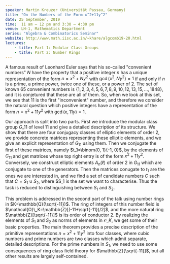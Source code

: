 ```yaml
---
speaker: Martin Kreuzer (Universität Passau, Germany)
title: "On the Numbers of the Form x^2+11y^2"
date: 25 September, 2019
time:  11 am – 12 pm and 3:30 – 4:30 pm 
venue: LH-1, Mathematics Department
series: "Algebra & Combinatorics Seminar"
website: http://www.math.iisc.ac.in/~khare/algcomb19-20.html
lectures:
    - title: Part 1: Modular Class Groups
    - title: Part 2: Number Rings
---
```


A famous result of Leonhard Euler says that his so-called "convenient numbers" $N$
have the property that a positive integer $n$ has a unique representation of the form
$n=x^2+Ny^2$ with $\gcd(x^2,Ny^2)=1$ if and only if $n$ is a prime, a prime power,
twice one of these, or a power of 2. The set of known 65 convenient numbers is
$\{ 1,2,3,4,5,6,7,8,9,10,12,13,15,\dots,1848 \}$, and it is conjetured that these are all
of them. So, when we look at this set, we see that 11 is the first "inconvenient" number,
and therefore we consider the natural question which positive integers have a
representation of the form $n=x^2+11 y^2$ with $\gcd(x,11y)=1$.

Our approach is split into two parts. First we introduce the modular class group $G\_{11}$
of level 11 and give a detailed description of its structure. We show that there are four
conjugacy classes of elliptic elements of order 2, we provide concrete matrices representing these
elliptic elements, and we give an explicit representation of $G_{11}$ using them.
Then we conjugate the first of these matrices, namely $t_1=\binom{0, 1}{-1, 0}$, by the elements
of $G_{11}$ and get matrices whose top right entry is of the form $x^2+11 y^2$.
Conversely, we construct elliptic elements $A_n(\ell)$ of order 2 in $G_{11}$ which are
conjugate to one of the generators. Then the matrices conugate to $t_1$ are the ones
we are interested in, and we find a set of candidate numbers $C$ such that $C=S_1 \cup
S_2$, where $S_1 is the set we want to characterise. Thus the task is reduced to distinguishing
between $S_1$ and $S_2$.

This problem is addressed in the second part of the talk using number rings in $K=\mathbb{Q}(\sqrt{-11})$.
The ring of integers of this number field is $\mathcal{O}\_K=\mathbb{Z}[(-11+\sqrt{-11})/2]$, and the more natural ring
$\mathbb{Z}[\sqrt{-11}]$ is its order of conductor 2. By realizing the elements of $S_1$ and $S_2$ as
norms of elements in $\mathcal{O}\_K$, we get some of their basic properties.
The main theorem provides a precise description of the primitive representations
$n=x^2+11 y^2$ into four classes, where cubic numbers and prime numbers are two
classes which admit separate, detailed descriptions. For the prime numbers in $S_1$,
we need to use some consequences of ring class field theory for $\mathbb{Z}[\sqrt{-11}]$,
but all other results are largely self-contained.

